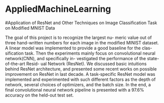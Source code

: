 # AppliedMachineLearning

#Application of ResNet and Other Techniques on Image Classification Task on Modified MNIST Data

The goal of this project is to recognize the largest nu- meric value out of three hand-written numbers for each image in the modified MINIST dataset. A linear model was implemented to provide a good baseline for the clas- sification task. Then the experiments mainly focus on convolutional neural network(CNN), and specifically in- vestigated the performance of the state-of-the-art Resid- ual Network (ResNet). We discussed basic intuitions behind ResNet architecture, and presented some recent works on possible improvement on ResNet in last decade. A task-specific ResNet model was implemented and experimented with such different factors as the depth of network, several choices of optimizers, and the batch size. In the end, a final convolutional neural network pipeline is presented with a 97.6% accuracy on the held-out test set.
